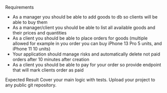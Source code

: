 Requirements
- As a manager you should be able to add goods to db so clients will be able to buy
them
- As a manager/client you should be able to list all available goods and their prices
and quantities
- As a client you should be able to place orders for goods (multiple allowed for
example in you order you can buy iPhone 13 Pro 5 units, and iPhone 11 10 units)
- Your application should manage risks and automatically delete not paid orders after
10 minutes after creation
- As a client you should be able to pay for your order so provide endpoint that will
mark clients order as paid

Expected Result
Cover your main logic with tests.
Upload your project to any public git repository.
